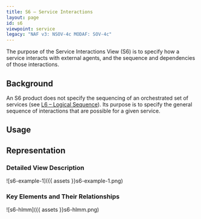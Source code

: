 ```yaml
---
title: S6 – Service Interactions
layout: page
id: s6
viewpoint: service
legacy: "NAF v3: NSOV-4c MODAF: SOV-4c"
---
```


The purpose of the Service Interactions View (S6) is to specify how a
service interacts with external agents, and the sequence and
dependencies of those interactions.

## Background

An S6 product does not specify the sequencing of an orchestrated set of
services (see [L6 – Logical Sequence](l6.html)). Its purpose is to specify
the general sequence of interactions that are possible for a given
service.

## Usage

## Representation

### Detailed View Description

![s6-example-1]({{ assets }}s6-example-1.png)

### Key Elements and Their Relationships

![s6-hlmm]({{ assets }}s6-hlmm.png)
